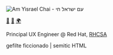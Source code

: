 ![Am Yisrael Chai - עם ישראל חי](https://bennypowers.dev/assets/flag.am.yisrael.chai.png)

<a rel="me" href="https://social.bennypowers.dev/@bp"><abbr title="Mastodon">🐘</abbr></a>
<a rel="me" href="https://linkedin.com/in/bennypowers"><abbr title="LinkedIn">🔗</abbr></a>
<a rel="me" href="https://bennypowers.dev"><abbr title="blog">🌍</a>

Principal UX Engineer @ Red Hat, [RHCSA][rhcsa]

gefilte ficcionado | semitic HTML

[rhcsa]: https://www.credly.com/badges/0483378c-db48-4e82-b4b0-d69e4a832744/public_url
